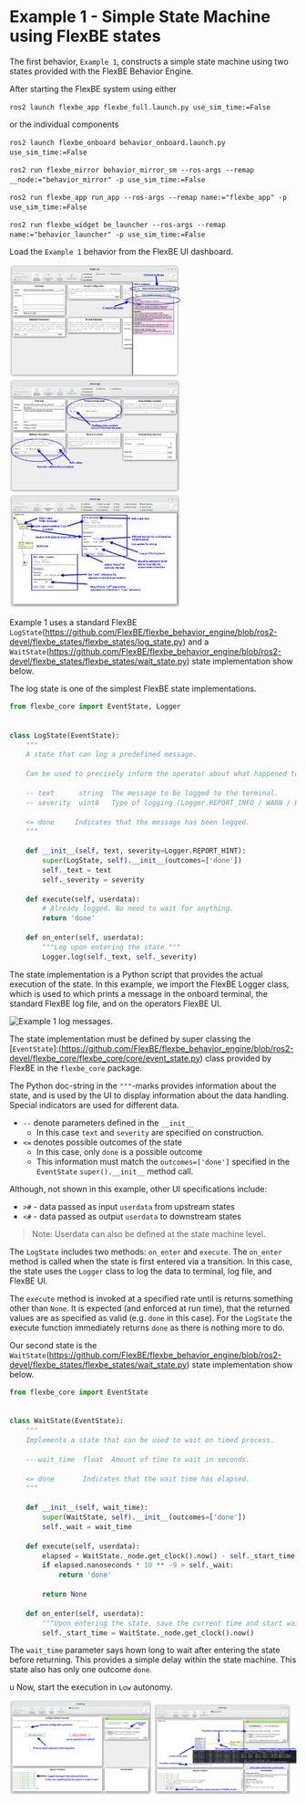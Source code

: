 # Example 1 - Simple State Machine using FlexBE states

The first behavior, `Example 1`, constructs a simple state machine
using two states provided with the FlexBE Behavior Engine.

After starting the FlexBE system using either  

`ros2 launch flexbe_app flexbe_full.launch.py use_sim_time:=False`

or the individual components

  `ros2 launch flexbe_onboard behavior_onboard.launch.py use_sim_time:=False`

  `ros2 run flexbe_mirror behavior_mirror_sm --ros-args --remap __node:="behavior_mirror" -p use_sim_time:=False`

  `ros2 run flexbe_app run_app --ros-args --remap name:="flexbe_app" -p use_sim_time:=False`

  `ros2 run flexbe_widget be_launcher --ros-args --remap name:="behavior_launcher" -p use_sim_time:=False`

Load the `Example 1` behavior from the FlexBE UI dashboard.

<img src="../img/example1_loading.png" alt="Loading Example 1." width="300">
<img src="../img/example1_config.png" alt="Example 1 configuration." width="300">
<img src="../img/example1_sm.png" alt="Example 1 state machine." width="300">


Example 1 uses a standard FlexBE `LogState`(https://github.com/FlexBE/flexbe_behavior_engine/blob/ros2-devel/flexbe_states/flexbe_states/log_state.py) and a `WaitState`(https://github.com/FlexBE/flexbe_behavior_engine/blob/ros2-devel/flexbe_states/flexbe_states/wait_state.py) state implementation show below.

The log state is one of the simplest FlexBE state implementations.
```python
from flexbe_core import EventState, Logger


class LogState(EventState):
    """
    A state that can log a predefined message.

    Can be used to precisely inform the operator about what happened to the behavior.

    -- text      string  The message to be logged to the terminal.
    -- severity  uint8   Type of logging (Logger.REPORT_INFO / WARN / HINT / ERROR)

    <= done     Indicates that the message has been logged.
    """

    def __init__(self, text, severity=Logger.REPORT_HINT):
        super(LogState, self).__init__(outcomes=['done'])
        self._text = text
        self._severity = severity

    def execute(self, userdata):
        # Already logged. No need to wait for anything.
        return 'done'

    def on_enter(self, userdata):
        """Log upon entering the state."""
        Logger.log(self._text, self._severity)
```

The state implementation is a Python script that provides the
actual execution of the state. In this example, we import the FlexBE Logger class, which is used to which prints
a message in the onboard terminal, the standard FlexBE log file, and on the operators FlexBE UI.

<img src="../img/example1_log_msgs.png" alt="Example 1 log messages." width="150">

The state implementation must be defined by super classing the [`EventState`]:(https://github.com/FlexBE/flexbe_behavior_engine/blob/ros2-devel/flexbe_core/flexbe_core/core/event_state.py)
class provided by FlexBE in the `flexbe_core` package.

The Python doc-string in the `"""`-marks provides information
about the state, and is used by the UI to display information about the data handling.  Special indicators are used for different data.

* `--` denote parameters defined in the `__init__`
  * In this case `text` and `severity` are specified on construction.
* `<=` denotes possible outcomes of the state
  * In this case, only `done` is a possible outcome
  * This information must match the `outcomes=['done']` specified in the `EventState` `super().__init__` method call.

Although, not shown in this example, other UI specifications include:
* `>#` - data passed as input `userdata` from upstream states
* `<#` - data passed as output `userdata` to downstream states

> Note: Userdata can also be defined at the state machine level.

The `LogState` includes two methods: `on_enter` and `execute`.
The `on_enter` method is called when the state is first entered via a transition.  In this case, the state uses the `Logger`
class to log the data to terminal, log file, and FlexBE UI.

The `execute` method is invoked at a specified rate until is returns something other than `None`.
It is expected (and enforced at run time), that the returned values are as specified as valid (e.g. `done` in this case).
For the `LogState` the execute function immediately returns `done` as there is nothing more to do.

Our second state is the `WaitState`(https://github.com/FlexBE/flexbe_behavior_engine/blob/ros2-devel/flexbe_states/flexbe_states/wait_state.py) state implementation show below.

```Python
from flexbe_core import EventState


class WaitState(EventState):
    """
    Implements a state that can be used to wait on timed process.

    -- wait_time  float  Amount of time to wait in seconds.

    <= done       Indicates that the wait time has elapsed.
    """

    def __init__(self, wait_time):
        super(WaitState, self).__init__(outcomes=['done'])
        self._wait = wait_time

    def execute(self, userdata):
        elapsed = WaitState._node.get_clock().now() - self._start_time
        if elapsed.nanoseconds * 10 ** -9 > self._wait:
            return 'done'

        return None

    def on_enter(self, userdata):
        """Upon entering the state, save the current time and start waiting."""
        self._start_time = WaitState._node.get_clock().now()
```

The `wait_time` parameter says hown long to wait after entering the state before returning.
This provides a simple delay within the state machine.
This state also has only one outcome `done`.

u
Now, start the execution in `Low` autonomy.

<img src="../img/example1_start_low.png" alt="Example 1 log messages." width="250">
<img src="../img/example1_low_block.png" alt="Example 1 log messages." width="250">
